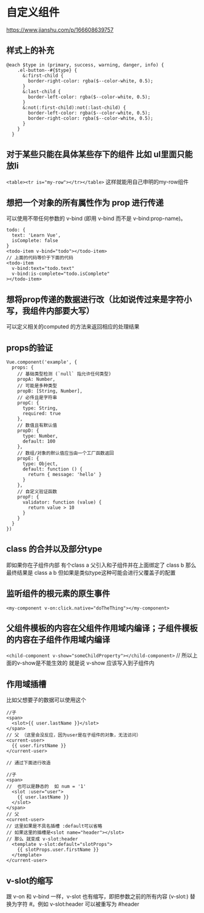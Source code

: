 # 自定义组件

<https://www.jianshu.com/p/166608639757>

## 样式上的补充

``` // not 除了xx之外的元素样式
@each $type in (primary, success, warning, danger, info) {
    .el-button--#{$type} {
      &:first-child {
        border-right-color: rgba($--color-white, 0.5);
      }
      &:last-child {
        border-left-color: rgba($--color-white, 0.5);
      }
      &:not(:first-child):not(:last-child) {
        border-left-color: rgba($--color-white, 0.5);
        border-right-color: rgba($--color-white, 0.5);
      }
    }
  }
```

## 对于某些只能在具体某些存下的组件  比如 ul里面只能放li

```<table><tr is="my-row"></tr></table>``` 这样就能用自己申明的my-row组件

## 想把一个对象的所有属性作为 prop 进行传递

可以使用不带任何参数的 v-bind (即用 v-bind 而不是 v-bind:prop-name)。

``` // 具体写法
todo: {
  text: 'Learn Vue',
  isComplete: false
}
<todo-item v-bind="todo"></todo-item>
// 上面的代码等价于下面的代码
<todo-item
  v-bind:text="todo.text"
  v-bind:is-complete="todo.isComplete"
></todo-item>
```

## 想将prop传递的数据进行改（比如说传过来是字符小写，我组件内部要大写）

可以定义相关的computed 的方法来返回相应的处理结果

## props的验证

``` // props的验证
Vue.component('example', {
  props: {
    // 基础类型检测 (`null` 指允许任何类型)
    propA: Number,
    // 可能是多种类型
    propB: [String, Number],
    // 必传且是字符串
    propC: {
      type: String,
      required: true
    },
    // 数值且有默认值
    propD: {
      type: Number,
      default: 100
    },
    // 数组/对象的默认值应当由一个工厂函数返回
    propE: {
      type: Object,
      default: function () {
        return { message: 'hello' }
      }
    },
    // 自定义验证函数
    propF: {
      validator: function (value) {
        return value > 10
      }
    }
  }
})
```

## class 的合并以及部分type

即如果你在子组件内部 有个class a
父引入和子组件并在上面绑定了 class b
那么最终结果是  class a b
但如果是类似type这种可能会进行父覆盖子的配置

## 监听组件的根元素的原生事件

`<my-component v-on:click.native="doTheThing"></my-component>`

## 父组件模板的内容在父组件作用域内编译；子组件模板的内容在子组件作用域内编译

`<child-component v-show="someChildProperty"></child-component>`
// 所以上面的v-show是不能生效的
就是说 v-show 应该写入到子组件内

## 作用域插槽

比如父想要子的数据可以使用这个

``` // 情景再现
//子
<span>
  <slot>{{ user.lastName }}</slot>
</span>
// 父 （这里会没反应，因为user是在子组件的对象，无法访问）
<current-user>
  {{ user.firstName }}
</current-user>

// 通过下面进行改造

//子
<span>
//  也可以是静态的  如 num = '1'
  <slot :user="user">
    {{ user.lastName }}
  </slot>
</span>
// 父
<current-user>
// 这里如果是不具名插槽 :default可以省略
// 如果这里的插槽是<slot name="header"></slot>
// 那么 就变成 v-slot:header
  <template v-slot:default="slotProps">
    {{ slotProps.user.firstName }}
  </template>
</current-user>
```

## v-slot的缩写

跟 v-on 和 v-bind 一样，v-slot 也有缩写，即把参数之前的所有内容 (v-slot:) 替换为字符 #。例如 v-slot:header 可以被重写为 #header